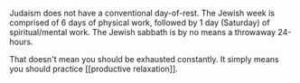 Judaism does not have a conventional day-of-rest. The Jewish week is comprised of 6 days of physical work, followed by 1 day (Saturday) of spiritual/mental work. The Jewish sabbath is by no means a throwaway 24-hours.

That doesn't mean you should be exhausted constantly. It simply means you should practice [[productive relaxation]].